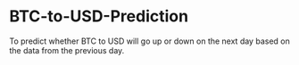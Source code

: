 # BTC-to-USD-Prediction
To predict whether BTC to USD will go up or down on the next day based on the data from the previous day.

